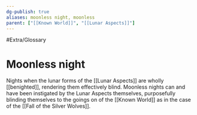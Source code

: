 ```yaml
---
dg-publish: true
aliases: moonless night, moonless
parent: ["[[Known World]]", "[[Lunar Aspects]]"]
---
```

#Extra/Glossary 
# Moonless night

Nights when the lunar forms of the [[Lunar Aspects]] are wholly [[benighted]], rendering them effectively blind. Moonless nights can and have been instigated by the Lunar Aspects themselves, purposefully blinding themselves to the goings on of the [[Known World]] as in the case of the [[Fall of the Silver Wolves]].